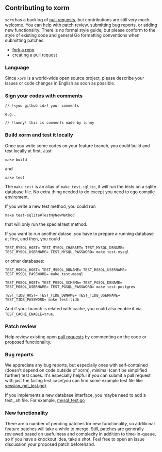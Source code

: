 ## Contributing to xorm

`xorm` has a backlog of [pull requests](https://help.github.com/articles/using-pull-requests), but contributions are still very
much welcome. You can help with patch review, submitting bug reports,
or adding new functionality. There is no formal style guide, but
please conform to the style of existing code and general Go formatting
conventions when submitting patches.

* [fork a repo](https://help.github.com/articles/fork-a-repo)
* [creating a pull request ](https://help.github.com/articles/creating-a-pull-request)

### Language

Since `xorm` is a world-wide open source project, please describe your issues or code changes in English as soon as possible.

### Sign your codes with comments
```
// !<you github id>! your comments

e.g.,

// !lunny! this is comments made by lunny
```

### Build xorm and test it locally

Once you write some codes on your feature branch, you could build and test locally at first. Just

```
make build
```
and
```
make test
```

The `make test` is an alias of `make test-sqlite`, it will run the tests on a sqlite database file. No extra thing needed to do except you need to cgo compile enviroment.

If you write a new test method, you could run

```
make test-sqlite#TestMyNewMethod
```

that will only run the special test method.

If you want to run another datase, you have to prepare a running database at first, and then, you could

```
TEST_MYSQL_HOST= TEST_MYSQL_CHARSET= TEST_MYSQL_DBNAME= TEST_MYSQL_USERNAME= TEST_MYSQL_PASSWORD= make test-mysql
```

or other databases:
```
TEST_MSSQL_HOST= TEST_MSSQL_DBNAME= TEST_MSSQL_USERNAME= TEST_MSSQL_PASSWORD= make test-mssql
```
```
TEST_PGSQL_HOST= TEST_PGSQL_SCHEMA= TEST_PGSQL_DBNAME= TEST_PGSQL_USERNAME= TEST_PGSQL_PASSWORD= make test-postgres
```
```
TEST_TIDB_HOST= TEST_TIDB_DBNAME= TEST_TIDB_USERNAME= TEST_TIDB_PASSWORD= make test-tidb
```

And if your branch is related with cache, you could also enable it via `TEST_CACHE_ENABLE=true`.

### Patch review

Help review existing open [pull requests](https://help.github.com/articles/using-pull-requests) by commenting on the code or
proposed functionality.

### Bug reports

We appreciate any bug reports, but especially ones with self-contained
(doesn't depend on code outside of xorm), minimal (can't be simplified
further) test cases. It's especially helpful if you can submit a pull
request with just the failing test case(you can find some example test file like [session_get_test.go](https://gitea.com/xorm/xorm/src/branch/master/session_get_test.go)).

If you implements a new database interface, you maybe need to add a test_<databasename>.sh file.
For example, [mysql_test.go](https://gitea.com/xorm/xorm/src/branch/master/test_mysql.sh)

### New functionality

There are a number of pending patches for new functionality, so
additional feature patches will take a while to merge. Still, patches
are generally reviewed based on usefulness and complexity in addition
to time-in-queue, so if you have a knockout idea, take a shot. Feel
free to open an issue discussion your proposed patch beforehand.
